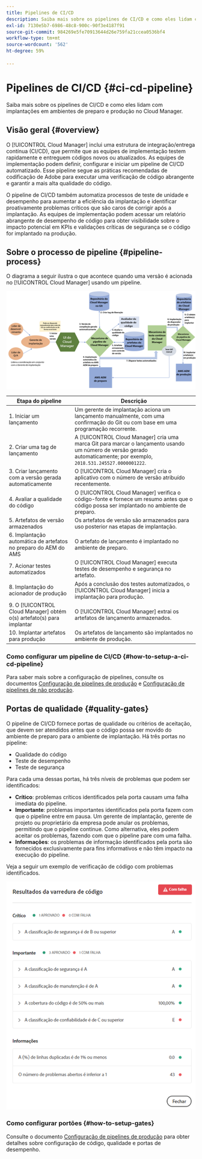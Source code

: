 ```yaml
---
title: Pipelines de CI/CD
description: Saiba mais sobre os pipelines de CI/CD e como eles lidam com implantações em ambientes de preparo e produção no Cloud Manager.
exl-id: 7130e5b7-6986-48c8-900c-90f3e4187f91
source-git-commit: 984269e5fe70913644d26e759fa21ccea0536bf4
workflow-type: tm+mt
source-wordcount: '562'
ht-degree: 59%

---
```



# Pipelines de CI/CD {#ci-cd-pipeline}

Saiba mais sobre os pipelines de CI/CD e como eles lidam com implantações em ambientes de preparo e produção no Cloud Manager.

## Visão geral {#overview}

O [!UICONTROL Cloud Manager] inclui uma estrutura de integração/entrega contínua (CI/CD), que permite que as equipes de implementação testem rapidamente e entreguem códigos novos ou atualizados. As equipes de implementação podem definir, configurar e iniciar um pipeline de CI/CD automatizado. Esse pipeline segue as práticas recomendadas de codificação de Adobe para executar uma verificação de código abrangente e garantir a mais alta qualidade do código.

O pipeline de CI/CD também automatiza processos de teste de unidade e desempenho para aumentar a eficiência da implantação e identificar proativamente problemas críticos que são caros de corrigir após a implantação. As equipes de implementação podem acessar um relatório abrangente de desempenho de código para obter visibilidade sobre o impacto potencial em KPIs e validações críticas de segurança se o código for implantado na produção.

## Sobre o processo de pipeline {#pipeline-process}

O diagrama a seguir ilustra o que acontece quando uma versão é acionada no [!UICONTROL Cloud Manager] usando um pipeline.

![O processo de pipeline](/help/assets/screen_shot_2018-05-30at82457pm.png)

| Etapa do pipeline | Descrição |
| --- | --- |
| 1. Iniciar um lançamento | Um gerente de implantação aciona um lançamento manualmente, com uma confirmação do Git ou com base em uma programação recorrente. |
| 2. Criar uma tag de lançamento | A [!UICONTROL Cloud Manager] cria uma marca Git para marcar o lançamento usando um número de versão gerado automaticamente; por exemplo, `2018.531.245527.0000001222`. |
| 3. Criar lançamento com a versão gerada automaticamente | O [!UICONTROL Cloud Manager] cria o aplicativo com o número de versão atribuído recentemente. |
| 4. Avaliar a qualidade do código | O [!UICONTROL Cloud Manager] verifica o código-fonte e fornece um resumo antes que o código possa ser implantado no ambiente de preparo. |
| 5. Artefatos de versão armazenados | Os artefatos de versão são armazenados para uso posterior nas etapas de implantação. |
| 6. Implantação automática de artefatos no preparo do AEM do AMS | O artefato de lançamento é implantado no ambiente de preparo. |
| 7. Acionar testes automatizados | O [!UICONTROL Cloud Manager] executa testes de desempenho e segurança no artefato. |
| 8. Implantação do acionador de produção | Após a conclusão dos testes automatizados, o [!UICONTROL Cloud Manager] inicia a implantação para produção. |
| 9. O [!UICONTROL Cloud Manager] obtém o(s) artefato(s) para implantar | O [!UICONTROL Cloud Manager] extrai os artefatos de lançamento armazenados. |
| 10. Implantar artefatos para produção | Os artefatos de lançamento são implantados no ambiente de produção. |

### Como configurar um pipeline de CI/CD {#how-to-setup-a-ci-cd-pipeline}

Para saber mais sobre a configuração de pipelines, consulte os documentos [Configuração de pipelines de produção](/help/using/production-pipelines.md) e [Configuração de pipelines de não produção](/help/using/non-production-pipelines.md).

## Portas de qualidade {#quality-gates}

O pipeline de CI/CD fornece portas de qualidade ou critérios de aceitação, que devem ser atendidos antes que o código possa ser movido do ambiente de preparo para o ambiente de implantação. Há três portas no pipeline:

* Qualidade do código
* Teste de desempenho
* Teste de segurança

Para cada uma dessas portas, há três níveis de problemas que podem ser identificados:

* **Crítico**: problemas críticos identificados pela porta causam uma falha imediata do pipeline.
* **Importante**: problemas importantes identificados pela porta fazem com que o pipeline entre em pausa. Um gerente de implantação, gerente de projeto ou proprietário da empresa pode anular os problemas, permitindo que o pipeline continue. Como alternativa, eles podem aceitar os problemas, fazendo com que o pipeline pare com uma falha.
* **Informações**: os problemas de informação identificados pela porta são fornecidos exclusivamente para fins informativos e não têm impacto na execução do pipeline.

Veja a seguir um exemplo de verificação de código com problemas identificados.

![Exemplo de verificação de código](/help/assets/quality-gate-failed.png)

### Como configurar portões {#how-to-setup-gates}

Consulte o documento [Configuração de pipelines de produção](/help/using/production-pipelines.md) para obter detalhes sobre configuração de código, qualidade e portas de desempenho.

